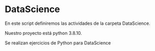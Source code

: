 # DataScience
En este script definiremos las actividades de la carpeta DataScience.

Nuestro proyecto está python 3.8.10.

Se realizan ejercicios de Python para DataScience
